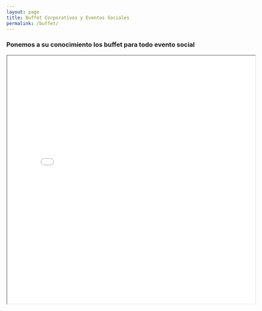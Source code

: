 ```yaml
---
layout: page
title: Buffet Corporativos y Eventos Sociales 
permalink: /buffet/
---
```



### Ponemos a su conocimiento los buffet para todo evento social 



<iframe src="file:///C:/Users/Familiar/Downloads/COMBOS%20DULCES%20&%20BUFFET%20DICARO%20-%20MENU.pdf" width="650" height="650"></iframe>
